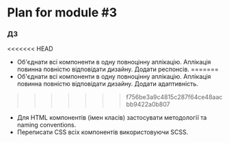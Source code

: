 # Plan for module #3
### ДЗ
<<<<<<< HEAD
  - Об'єднати всі компоненти в одну повноцінну аплікацію. Аплікація повинна повністю відповідати дизайну. Додати респонсів.
=======
  - Об'єднати всі компоненти в одну повноцінну аплікацію. Аплікація повинна повністю відповідати дизайну. Додати адаптивність.
>>>>>>> f756be3a9c4815c287f64ce48aacbb9422a0b807
  - Для HTML компонентів (імен класів) застосувати методології та naming conventions.
  - Переписати CSS всіх компонентів використовуючи SCSS.
